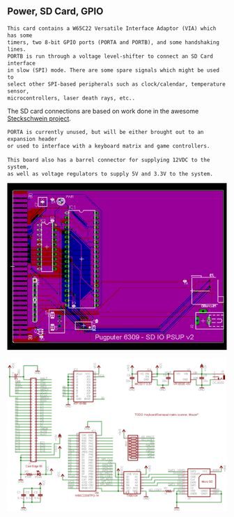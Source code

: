 ## Power, SD Card, GPIO
```
This card contains a W65C22 Versatile Interface Adaptor (VIA) which has some
timers, two 8-bit GPIO ports (PORTA and PORTB), and some handshaking lines.
PORTB is run through a voltage level-shifter to connect an SD Card interface
in slow (SPI) mode. There are some spare signals which might be used to
select other SPI-based peripherals such as clock/calendar, temperature sensor,
microcontrollers, laser death rays, etc..
```
The SD card connections are based on work done in the awesome [Steckschwein project](https://www.steckschwein.de/hardware/).
```
PORTA is currently unused, but will be either brought out to an expansion header
or used to interface with a keyboard matrix and game controllers.

This board also has a barrel connector for supplying 12VDC to the system,
as well as voltage regulators to supply 5V and 3.3V to the system.
```
![layout](https://raw.githubusercontent.com/caiannello/Pugputer6309/main/Hardware/VIA_SD_PSUP/Layout.png)

![schematic](https://raw.githubusercontent.com/caiannello/Pugputer6309/main/Hardware/VIA_SD_PSUP/Schematic.png)
